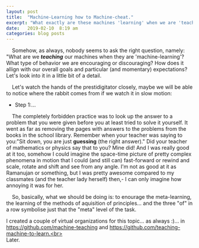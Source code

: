 ```yaml
---
layout: post
title:  "Machine-Learning how to Machine-cheat."
excerpt: "What exactly are these machines 'learning' when we are 'teaching' them? What type of machine-behavior of machines and humans servicing them are our 'teaching' methods encouraging?"
date:   2019-02-10  8:19 am
categories: blog posts
---
```

&nbsp;&nbsp;&nbsp;&nbsp;Somehow, as always, nobody seems to ask the right question, namely: "What are we __*teaching*__ our machines when they are 'machine-learning'? What type of behavior we are encouraging or discouraging? How does it allign with our overall goals and particular (and momentary) expectations? Let's look into it in a little bit of a detail.<br>

&nbsp;&nbsp;&nbsp;&nbsp;Let's watch the hands of the prestidigitator closely,
maybe we will be able to notice where the rabbit comes from if we watch it in
slow motion:
- Step 1:...

&nbsp;&nbsp;&nbsp;&nbsp;The completely forbidden practice was to look up the answer to a problem that you were given before you at least tried to solve it yourself. It went as far as removing the pages with answers to the problems from the books in the school library.
Remember when your teacher was saying to you:"Sit down,
you are just __guessing__ (the right answer)." Did your teacher of mathematics
or physics say that to you? Mine did! And I was really good at it too, somehow
I could imagine the space-time picture of pretty complex phenomena in motion
that I could (and still can) fast-forward or rewind and scale, rotate and shift
and see from any angle. I'm not as good at it as Ramanujan or something, but I
was pretty awesome compared to my classmates (and the teacher lady herself)
then,- I can only imagine how annoying it was for her. 

&nbsp;&nbsp;&nbsp;&nbsp;So, basically, what we should be doing is: to enourage
the meta-learning, the learning of the methods of aquisition of principles...
and the three "of" in a row symbolise just that the "meta" level of the task.<br>

I created a couple of virtual organizations for this topic... as always :)...
in https://github.com/machine-teaching and
https://github.com/teaching-machine-to-learn.<br><br>
Later.

